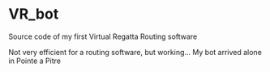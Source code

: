 # VR_bot
Source code of my first Virtual Regatta Routing software

Not very efficient for a routing software, but working... My bot arrived alone in Pointe a Pitre
